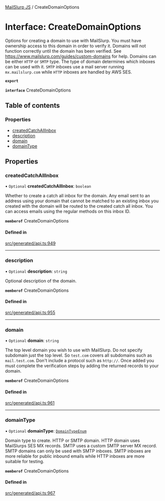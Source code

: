 [MailSlurp JS](../README.md) / CreateDomainOptions

# Interface: CreateDomainOptions

Options for creating a domain to use with MailSlurp. You must have ownership access to this domain in order to verify it. Domains will not function correctly until the domain has been verified. See https://www.mailslurp.com/guides/custom-domains for help. Domains can be either `HTTP` or `SMTP` type. The type of domain determines which inboxes can be used with it. `SMTP` inboxes use a mail server running `mx.mailslurp.com` while `HTTP` inboxes are handled by AWS SES.

**`export`**

**`interface`** CreateDomainOptions

## Table of contents

### Properties

- [createdCatchAllInbox](CreateDomainOptions.md#createdcatchallinbox)
- [description](CreateDomainOptions.md#description)
- [domain](CreateDomainOptions.md#domain)
- [domainType](CreateDomainOptions.md#domaintype)

## Properties

### createdCatchAllInbox

• `Optional` **createdCatchAllInbox**: `boolean`

Whether to create a catch all inbox for the domain. Any email sent to an address using your domain that cannot be matched to an existing inbox you created with the domain will be routed to the created catch all inbox. You can access emails using the regular methods on this inbox ID.

**`memberof`** CreateDomainOptions

#### Defined in

[src/generated/api.ts:949](https://github.com/mailslurp/mailslurp-client/blob/1460b4d/src/generated/api.ts#L949)

___

### description

• `Optional` **description**: `string`

Optional description of the domain.

**`memberof`** CreateDomainOptions

#### Defined in

[src/generated/api.ts:955](https://github.com/mailslurp/mailslurp-client/blob/1460b4d/src/generated/api.ts#L955)

___

### domain

• `Optional` **domain**: `string`

The top level domain you wish to use with MailSlurp. Do not specify subdomain just the top level. So `test.com` covers all subdomains such as `mail.test.com`. Don't include a protocol such as `http://`. Once added you must complete the verification steps by adding the returned records to your domain.

**`memberof`** CreateDomainOptions

#### Defined in

[src/generated/api.ts:961](https://github.com/mailslurp/mailslurp-client/blob/1460b4d/src/generated/api.ts#L961)

___

### domainType

• `Optional` **domainType**: [`DomainTypeEnum`](../enums/CreateDomainOptions.DomainTypeEnum.md)

Domain type to create. HTTP or SMTP domain. HTTP domain uses MailSlurps SES MX records. SMTP uses a custom SMTP server MX record. SMTP domains can only be used with SMTP inboxes. SMTP inboxes are more reliable for public inbound emails while HTTP inboxes are more suitable for testing.

**`memberof`** CreateDomainOptions

#### Defined in

[src/generated/api.ts:967](https://github.com/mailslurp/mailslurp-client/blob/1460b4d/src/generated/api.ts#L967)
